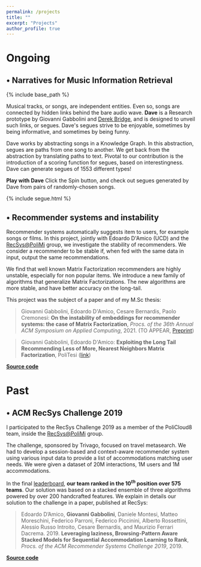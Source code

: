 ```yaml
---
permalink: /projects
title: ""
excerpt: "Projects"
author_profile: true
---
```


# Ongoing

<a name="narratives"></a>
## • Narratives for Music Information Retrieval

{% include base_path %}

Musical tracks, or songs, are independent entities. Even so, songs are connected by hidden links behind the bare audio wave. **Dave** is a Research prototype by Giovanni Gabbolini and [Derek Bridge](http://www.cs.ucc.ie/~dgb/), and is designed to unveil such links, or segues. Dave's segues strive to be enjoyable, sometimes by being informative, and sometimes by being funny.

Dave works by abstracting songs in a Knowledge Graph. In this abstraction, segues are paths from one song to another. We get back from the abstraction
by translating paths to text. Pivotal to our contribution is the introduction of a scoring function for segues, based on interestingness.
Dave can generate segues of 1553 different types!

**Play with Dave**
Click the Spin button, and check out segues generated by Dave from pairs of randomly-chosen songs.

{% include segue.html %}

<a name="instability"></a>
## • Recommender systems and instability
Recommender systems automatically suggests item to users, for example songs or films. In this project, jointly with Edoardo D'Amico (UCD) and the [RecSys@PoliMi](http://recsys.deib.polimi.it/) group, we investigate the stability of recommenders. We consider a recommender to be stable if, when fed with the same data in input, output the same recommendations.

We find that well known Matrix Factorization recommenders are highly unstable, especially for non popular items. We introduce a new family of algorithms that generalize Matrix Factorizations. The new algorithms are more stable, and have better accuracy on the long-tail.

This project was the subject of a paper and of my M.Sc thesis:
> Giovanni Gabbolini, Edoardo D'Amico, Cesare Bernardis, Paolo Cremonesi: **On the instability of embeddings for recommender systems: the case of Matrix Factorization**, *Procs. of the 36th Annual ACM Symposium on Applied Computing*, 2021. (TO APPEAR, [Preprint](files/NNMF_preprint.pdf))

> Giovanni Gabbolini, Edoardo D'Amico: **Exploiting the Long Tail Recommending Less of More, Nearest Neighbors Matrix Factorization**, PoliTesi ([link](http://hdl.handle.net/10589/152210))

**[Source code](https://github.com/damicoedoardo/NNMF)**

# Past
<a name="past"></a>

## • ACM RecSys Challenge 2019
I participated to the RecSys Challenge 2019 as a member of the PoliCloud8 team, inside the [RecSys@PoliMi](http://recsys.deib.polimi.it/) group.

The challenge, sponsored by Trivago, focused on travel metasearch. We had to develop a session-based and context-aware recommender system using various input data to provide a list of accommodations matching user needs. We were given a dataset of $20$M interactions, $1$M users and $1$M accommodations.

In the final [leaderboard](https://recsys.trivago.cloud/leaderboard/leaderboard), **our team ranked in the $10^{th}$ position over $575$ teams**.
Our solution was based on a stacked ensemble of three algorithms powered by over $200$ handcrafted features.
We explain in details our solution to the challenge in a paper, published at RecSys:

> Edoardo D’Amico, **Giovanni Gabbolini**, Daniele Montesi, Matteo Moreschini, Federico Parroni, Federico Piccinini, Alberto Rossettini, Alessio Russo Introito, Cesare Bernardis, and Maurizio Ferrari Dacrema. 2019. **Leveraging laziness, Browsing-Pattern Aware Stacked Models for Sequential Accommodation Learning to Rank**, *Procs. of the ACM Recommender Systems Challenge 2019*, 2019.

**[Source code](https://github.com/keyblade95/recsys2019)**
